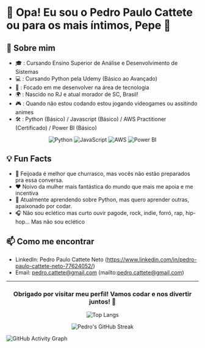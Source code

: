 # 👋 Opa! Eu sou o Pedro Paulo Cattete ou para os mais íntimos, Pepe 🙌

## 🚀 Sobre mim

- 🎓 : Cursando Ensino Superior de Análise e Desenvolvimento de Sistemas
- 💻 : Cursando Python pela Udemy (Básico ao Avançado) 
- 💼 : Focado em me desenvolver na área de tecnologia
- 🌍 : Nascido no RJ e atual morador de SC, Brasil!
- 🎮 : Quando não estou codando estou jogando videogames ou assitindo animes
- 🛠️ : Python (Básico) / Javascript (Básico) / AWS Practitioner (Certificado) / Power BI (Básico) 

<div align="center">
  
![Python](https://img.shields.io/badge/Python-3776AB?style=for-the-badge&logo=python&logoColor=white)
![JavaScript](https://img.shields.io/badge/JavaScript-F7DF1E?style=for-the-badge&logo=javascript&logoColor=black)
![AWS](https://img.shields.io/badge/AWS-232F3E?style=for-the-badge&logo=amazon-aws&logoColor=white)
![Power BI](https://img.shields.io/badge/PowerBI-F2C811?style=for-the-badge&logo=powerbi&logoColor=black)

</div>

## 💡 Fun Facts

- 🍲 Feijoada é melhor que churrasco, mas vocês não estão preparados pra essa conversa.
- ❤️ Noivo da mulher mais fantástica do mundo que mais me apoia e me incentiva
- 🌱 Atualmente aprendendo sobre Python, mas quero aprender outras, apaixonado por codar.
- 🎧 Não sou eclético mas curto ouvir pagode, rock, indie, forró, rap, hip-hop... Mas não sou eclético

## 📫 Como me encontrar

- LinkedIn: Pedro Paulo Cattete Neto (https://www.linkedin.com/in/pedro-paulo-cattete-neto-77624052/)
- Email: pedro.cattete@gmail.com (mailto:pedro.cattete@gmail.com)

---

<div align="center">

### Obrigado por visitar meu perfil! Vamos codar e nos divertir juntos! 🚀

</div>


<div align="center">
  
![Top Langs](https://github-readme-stats.vercel.app/api/top-langs/?username=Pedro-Paulo-Cattete&layout=compact&theme=dark)

</div>

<div align="center">

![Pedro's GitHub Streak](https://streak-stats.demolab.com/?user=Pedro-Paulo-Cattete&theme=dark&hide_border=true)

</div>

![GitHub Activity Graph](https://github-readme-activity-graph.vercel.app/graph?username=Pedro-Paulo-Cattete&theme=react-dark)
